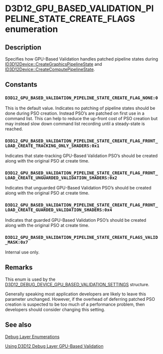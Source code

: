 # D3D12_GPU_BASED_VALIDATION_PIPELINE_STATE_CREATE_FLAGS enumeration

## Description

Specifies how GPU-Based Validation handles patched pipeline states during [ID3D12Device::CreateGraphicsPipelineState](https://learn.microsoft.com/windows/desktop/api/d3d12/nf-d3d12-id3d12device-creategraphicspipelinestate) and [ID3D12Device::CreateComputePipelineState](https://learn.microsoft.com/windows/desktop/api/d3d12/nf-d3d12-id3d12device-createcomputepipelinestate).

## Constants

### `D3D12_GPU_BASED_VALIDATION_PIPELINE_STATE_CREATE_FLAG_NONE:0`

This is the default value. Indicates no patching of pipeline states should be done during PSO creation. Instead PSO’s are patched on first use in a command list. This can help to reduce the up-front cost of PSO creation but may instead slow down command list recording until a steady-state is reached.

### `D3D12_GPU_BASED_VALIDATION_PIPELINE_STATE_CREATE_FLAG_FRONT_LOAD_CREATE_TRACKING_ONLY_SHADERS:0x1`

Indicates that state-tracking GPU-Based Validation PSO’s should be created along with the original PSO at create time.

### `D3D12_GPU_BASED_VALIDATION_PIPELINE_STATE_CREATE_FLAG_FRONT_LOAD_CREATE_UNGUARDED_VALIDATION_SHADERS:0x2`

Indicates that unguarded GPU-Based Validation PSO’s should be created along with the original PSO at create time.

### `D3D12_GPU_BASED_VALIDATION_PIPELINE_STATE_CREATE_FLAG_FRONT_LOAD_CREATE_GUARDED_VALIDATION_SHADERS:0x4`

Indicates that guarded GPU-Based Validation PSO’s should be created along with the original PSO at create time.

### `D3D12_GPU_BASED_VALIDATION_PIPELINE_STATE_CREATE_FLAGS_VALID_MASK:0x7`

Internal use only.

## Remarks

This enum is used by the [D3D12_DEBUG_DEVICE_GPU_BASED_VALIDATION_SETTINGS](https://learn.microsoft.com/windows/desktop/api/d3d12sdklayers/ns-d3d12sdklayers-d3d12_debug_device_gpu_based_validation_settings) structure.

Generally speaking most application developers are likely to leave this parameter unchanged. However, if the overhead of deferring patched PSO creation is suspected to be too much of a performance problem, then developers should consider changing this setting.

## See also

[Debug Layer Enumerations](https://learn.microsoft.com/windows/desktop/direct3d12/direct3d-12-sdklayers-enumerations)

[Using D3D12 Debug Layer GPU-Based Validation](https://learn.microsoft.com/windows/desktop/direct3d12/using-d3d12-debug-layer-gpu-based-validation)